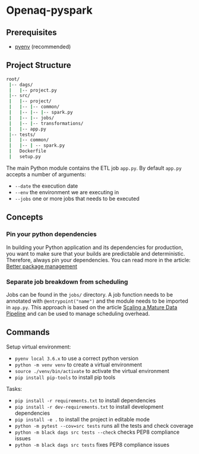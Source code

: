 # Openaq-pyspark

## Prerequisites
- [pyenv](https://github.com/pyenv/pyenv) (recommended)

## Project Structure

```bash
root/
 |-- dags/
 |   |-- project.py
 |-- src/
 |   |-- project/
 |   |-- |-- common/
 |   |-- |-- |-- spark.py
 |   |-- |-- jobs/
 |   |-- |-- transformations/
 |   |-- app.py
 |-- tests/
 |   |-- common/
 |   |-- | -- spark.py
 |   Dockerfile
 |   setup.py
```

The main Python module contains the ETL job `app.py`. By default `app.py` accepts a number of arguments:
- `--date` the execution date
- `--env` the environment we are executing in
- `--jobs` one or more jobs that needs to be executed

## Concepts

### Pin your python dependencies
In building your Python application and its dependencies for production, you want to make sure that your builds are predictable and deterministic.
 Therefore, always pin your dependencies. You can read more in the article: [Better package management](https://nvie.com/posts/better-package-management/)

### Separate job breakdown from scheduling
Jobs can be found in the `jobs/` directory. A job function needs to be annotated with `@entrypoint("name")` and
the module needs to be imported in `app.py`. This approach is based on the article [Scaling a Mature Data Pipeline](https://medium.com/airbnb-engineering/scaling-a-mature-data-pipeline-managing-overhead-f34835cbc866)
 and can be used to manage scheduling overhead.

## Commands
Setup virtual environment:
- `pyenv local 3.6.x` to use a correct python version
- `python -m venv venv` to create a virtual environment
- `source ./venv/bin/activate` to activate the virtual environment
- `pip install pip-tools` to install pip tools

Tasks:
- `pip install -r requirements.txt` to install dependencies
- `pip install -r dev-requirements.txt` to install development dependencies
- `pip install -e .` to install the project in editable mode
- `python -m pytest --cov=src tests` runs all the tests and check coverage
- `python -m black dags src tests --check` checks PEP8 compliance issues
- `python -m black dags src tests` fixes PEP8 compliance issues